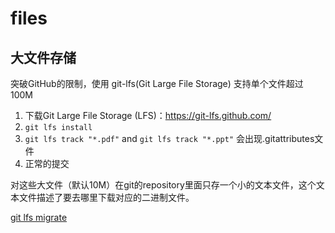 # files

## 大文件存储
突破GitHub的限制，使用 git-lfs(Git Large File Storage) 支持单个文件超过100M

1. 下载Git Large File Storage (LFS)：https://git-lfs.github.com/
2. `git lfs install`
3. `git lfs track "*.pdf"` and `git lfs track "*.ppt"`
会出现.gitattributes文件
4. 正常的提交

对这些大文件（默认10M）在git的repository里面只存一个小的文本文件，这个文本文件描述了要去哪里下载对应的二进制文件。

[git lfs migrate](https://github.com/git-lfs/git-lfs/blob/main/docs/man/git-lfs-migrate.1.ronn)